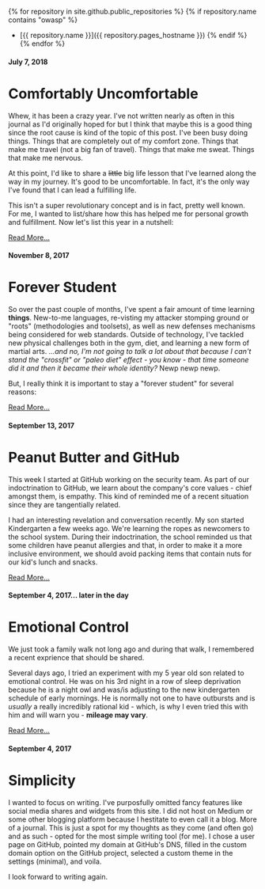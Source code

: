 {% for repository in site.github.public_repositories %}
  {% if repository.name contains "owasp" %}
  * [{{ repository.name }}]({{ repository.pages_hostname }})
  {% endif %}
{% endfor %}

#### July 7, 2018

# Comfortably Uncomfortable

Whew, it has been a crazy year. I've not written nearly as often in this journal as I'd originally hoped for but I think that maybe this is a good thing since the root cause is kind of the topic of this post. I've been busy doing things. Things that are completely out of my comfort zone. Things that make me travel (not a big fan of travel). Things that make me sweat. Things that make me nervous.

At this point, I'd like to share a <s>little</s> big life lesson that I've learned along the way in my journey. It's good to be uncomfortable. In fact, it's the only way I've found that I can lead a fulfilling life.

This isn't a super revolutionary concept and is in fact, pretty well known. For me, I wanted to list/share how this has helped me for personal growth and fulfillment. Now let's list this year in a nutshell:

[Read More...](entries/2018/07-07-2018-comfortably-uncomfortable.md)

#### November 8, 2017

# Forever Student

So over the past couple of months, I've spent a fair amount of time learning **things**. New-to-me languages, re-visting my attacker stomping ground or 
"roots" (methodologies and toolsets), as well as new defenses mechanisms being considered for web standards. Outside of technology, I've tackled new physical challenges both in the gym, diet, and learning a new form of martial arts. 
*...and no, I'm not going to talk a lot about that because I can't stand the "crossfit" or "paleo diet" effect - you know - that time someone did it and then it became their whole identity?* Newp newp newp.

But, I really think it is important to stay a "forever student" for several reasons:

[Read More...](entries/2017/11-08-2017-forever-student.md)

#### September 13, 2017

# Peanut Butter and GitHub

This week I started at GitHub working on the security team. As part of our indoctrination to GitHub, we learn about the company's core values - chief amongst them, is empathy. This kind of reminded me of a recent situation since they are tangentially related. 

I had an interesting revelation and conversation recently. My son started Kindergarten a few weeks ago. We're learning the ropes as newcomers to the school system. During their indoctrination, the school reminded us that some children have peanut allergies and that, in order to make it a more inclusive environment, we should avoid packing items that contain nuts for our kid's lunch and snacks.

[Read More...](entries/2017/09-13-2017-peanut-butter-and-github.md)

#### September 4, 2017... later in the day

# Emotional Control

We just took a family walk not long ago and during that walk, I remembered a recent exprience that should be shared.

Several days ago, I tried an experiment with my 5 year old son related to emotional control. He was on his 3rd night in a row of sleep deprivation because he is a night owl and was/is adjusting to the new kindergarten schedule of early mornings. He is normally not one to have outbursts and is _usually_ a really incredibly rational kid - which, is why I even tried this with him and will warn you - **mileage may vary**.

[Read More...](entries/2017/09-04-2017-emotional-control.md)

#### September 4, 2017

# Simplicity

I wanted to focus on writing. I've purposfully omitted fancy features like social media shares and widgets from this site. I did not host on Medium or some other blogging platform because I hestitate to even call it a blog. More of a journal. This is just a spot for my thoughts as they come (and often go) and as such - opted for the most simple writing tool (for me). I chose a user page on GitHub, pointed my domain at GitHub's DNS, filled in the custom domain option on the GitHub project, selected a custom theme in the settings (minimal), and voila.

I look forward to writing again.


